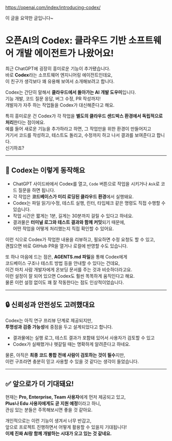 https://openai.com/index/introducing-codex/

이 글을 요약한 글입니다~

# 오픈AI의 Codex: 클라우드 기반 소프트웨어 개발 에이전트가 나왔어요!

최근 ChatGPT에 굉장히 흥미로운 기능이 추가됐습니다.  
바로 **Codex**라는 소프트웨어 엔지니어링 에이전트인데요,  
이 친구가 생각보다 꽤 유용해 보여서 소개해보려고 합니다. 

Codex는 간단히 말해서 **클라우드에서 돌아가는 AI 개발 도우미**입니다.  
기능 개발, 코드 질문 응답, 버그 수정, PR 작성까지!  
개발자가 자주 하는 작업들을 Codex가 대신해준다고 해요.  

특히 흥미로운 건 Codex가 각 작업을 **별도의 클라우드 샌드박스 환경에서 독립적으로 처리**한다는 점이에요.  
예를 들어 새로운 기능을 추가하라고 하면, 그 작업만을 위한 환경이 만들어지고  
거기서 코드를 작성하고, 테스트도 돌리고, 수정까지 하고 나서 결과를 보여준다고 합니다.  
신기하죠?

---

## 🔧 Codex는 이렇게 동작해요

- ChatGPT 사이드바에서 Codex를 열고, `Code` 버튼으로 작업을 시키거나 `Ask`로 코드 질문을 하면 됩니다.  
- 각 작업은 **코드베이스가 미리 로딩된 클라우드 환경**에서 실행돼요.  
- Codex는 파일 읽기/수정, 테스트 실행, 린터, 타입체크 같은 명령도 직접 수행할 수 있습니다.  
- 작업 시간은 짧게는 1분, 길게는 30분까지 걸릴 수 있다고 하네요.  
- 결과물은 **터미널 로그와 테스트 결과와 함께 커밋**되기 때문에,  
  어떤 작업을 어떻게 처리했는지 직접 확인할 수 있어요.

이런 식으로 Codex가 작업한 내용을 리뷰하고, 필요하면 수정 요청도 할 수 있고,  
괜찮으면 바로 GitHub PR을 열거나 로컬에 반영할 수도 있습니다.

또 하나 마음에 드는 점은, **AGENTS.md 파일**을 통해 Codex에게  
코드베이스 구조나 테스트 방법 등을 안내할 수 있다는 건데요,  
이건 마치 사람 개발자에게 온보딩 문서를 주는 것과 비슷하더라고요.  
이런 설정이 잘 되어 있으면 Codex도 훨씬 똑똑하게 움직인다고 해요.  
물론 이런 설정 없이도 꽤 잘 작동한다는 점도 인상적이었습니다.

---

## 🔒 신뢰성과 안전성도 고려했대요

Codex는 아직 연구 프리뷰 단계로 제공되지만,  
**투명성과 검증 가능성**에 중점을 두고 설계되었다고 합니다.

- 결과물에는 실행 로그, 테스트 결과가 포함돼 있어서 사용자가 검토할 수 있고  
- Codex가 실패했거나 헷갈릴 때는 명확하게 알려준다고 하네요.

물론, 아직은 **최종 코드 통합 전에 사람이 검토하는 것이 필수**지만,  
이런 구조라면 충분히 믿고 사용할 수 있을 것 같다는 생각이 들었습니다.

---

## ✅ 앞으로가 더 기대돼요!

현재는 **Pro, Enterprise, Team 사용자**에게 먼저 제공되고 있고,  
**Plus나 Edu 사용자에게도 곧 지원 예정**이라고 하니,  
관심 있는 분들은 주목해보시면 좋을 것 같아요.

개인적으로는 이런 기능이 생겨서 너무 반갑고,  
앞으로 프로젝트 진행하면서 어떻게 활용할 수 있을지 기대됩니다!  
**이제 진짜 AI랑 함께 개발하는 시대가 오고 있는 것 같네요.**
